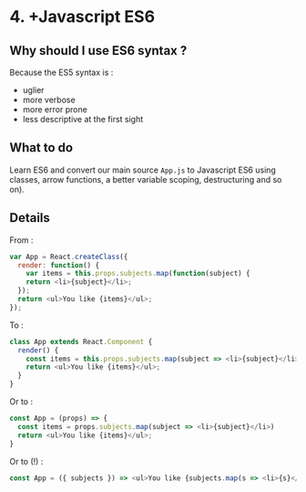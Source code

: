 # 4. +Javascript ES6

## Why should I use ES6 syntax ?

Because the ES5 syntax is :

- uglier
- more verbose
- more error prone
- less descriptive at the first sight

## What to do

Learn ES6 and convert our main source `App.js` to Javascript ES6 using classes, arrow functions, a better variable scoping, destructuring and so on).

## Details

From :

```js
var App = React.createClass({
  render: function() {
    var items = this.props.subjects.map(function(subject) {
    return <li>{subject}</li>;
  });
  return <ul>You like {items}</ul>;
});
```

To :

```js
class App extends React.Component {
  render() {
    const items = this.props.subjects.map(subject => <li>{subject}</li>)
    return <ul>You like {items}</ul>;
  }
}
```

Or to :

```js
const App = (props) => {
  const items = props.subjects.map(subject => <li>{subject}</li>)
  return <ul>You like {items}</ul>;
}
```

Or to (!) :

```js
const App = ({ subjects }) => <ul>You like {subjects.map(s => <li>{s}</li>)}</ul>;
```


